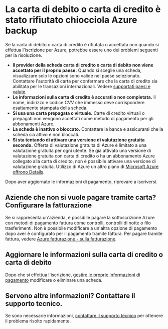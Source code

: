 <properties
    pageTitle="Carta di debito o carta di credito rifiutata simbolo chiocciola backup | Microsoft Azure"
    description="Informazioni su come risolvere i problemi quando la carta di credito è stato rifiutato quando si tenta di effettuare l'iscrizione per Azure."
    services=""
    documentationCenter=""
    authors="JiangChen79"
    manager="mbaldwin"
    editor=""
    tags="billing,top-support-issue"
    keywords="carta di credito rifiutata, carta di debito rifiutata, la carta di credito è stata rifiutata, non rispetta i sulla carta di credito"/>

<tags
    ms.service="billing"
    ms.workload="na"
    ms.tgt_pltfrm="ibiza"
    ms.devlang="na"
    ms.topic="article"
    ms.date="10/19/2016"
    ms.author="cjiang"/>

# <a name="your-debit-card-or-credit-card-is-declined-at-azure-sign-up"></a>La carta di debito o carta di credito è stato rifiutato chiocciola Azure backup

Se la carta di debito o carta di credito è rifiutata o accettata non quando si effettua l'iscrizione per Azure, potrebbe essere uno dei problemi seguenti per la risoluzione.

- **Il provider della scheda carta di credito o carta di debito non viene accettato per il proprio paese.** Quando si sceglie una scheda, visualizzare solo le opzioni sono valide nel paese selezionato. Contattare l'autorità di carta per confermare che la carta di credito sia abilitata per le transazioni internazionali. Vedere [supportati paesi e valute](billing-countries-and-currencies.md).
- **Le informazioni sulla carta di credito è accurati o non completata.** Il nome, indirizzo e codice CVV che immesso deve corrispondere esattamente stampata della scheda.
- **Si usa una carta prepagata o virtuale.** Carte di credito virtuali o prepagati non vengono accettati come metodo di pagamento per gli abbonamenti Azure.
- **La scheda è inattivo o bloccato.** Contattare la banca e assicurarsi che la scheda sia attivo e non bloccati.
- **Si sta tentando di attivare una versione di valutazione gratuita secondo.** Offerta di valutazione gratuita di Azure è limitato a una valutazione gratuita per ogni utente. Se già attivato una versione di valutazione gratuita con carta di credito o ha un abbonamento Azure collegato alla carta di credito, non è possibile attivare una versione di valutazione gratuita. Utilizzo di Azure un altro piano di [Microsoft Azure offrono Details](https://azure.microsoft.com/support/legal/offer-details/). 
 
Dopo aver aggiornato le informazioni di pagamento, riprovare a iscriversi.

## <a name="business-that-doesnt-want-to-pay-by-card-set-up-invoicing"></a>Aziende che non si vuole pagare tramite carta? Configurare la fatturazione

Se si rappresenta un'azienda, è possibile pagare la sottoscrizione Azure con metodi di pagamento fattura come controlli, controlli di notte o filo trasferimenti. Non è possibile modificare a un'altra opzione di pagamento dopo aver è configurato per il pagamento tramite fattura. Per pagare tramite fattura, vedere [Azure fatturazione - sulla fatturazione](https://azure.microsoft.com/pricing/invoicing/).

## <a name="update-your-credit-card-or-debit-card-information"></a>Aggiornare le informazioni sulla carta di credito o carta di debito

Dopo che si effettua l'iscrizione, [gestire le proprie informazioni di pagamento](billing-how-to-change-credit-card.md) modificare o eliminare una scheda. 

## <a name="need-help-contact-support"></a>Servono altre informazioni? Contattare il supporto tecnico. 

Se sono necessarie informazioni, [contattare il supporto tecnico](https://portal.azure.com/?#blade/Microsoft_Azure_Support/HelpAndSupportBlade) per ottenere il problema risolto rapidamente. 